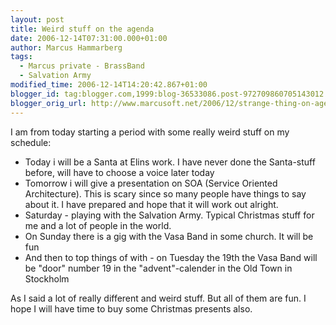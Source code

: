 ```yaml
---
layout: post
title: Weird stuff on the agenda
date: 2006-12-14T07:31:00.000+01:00
author: Marcus Hammarberg
tags:
  - Marcus private - BrassBand
  - Salvation Army
modified_time: 2006-12-14T14:20:42.867+01:00
blogger_id: tag:blogger.com,1999:blog-36533086.post-972709860705143012
blogger_orig_url: http://www.marcusoft.net/2006/12/strange-thing-on-agenda.html
---
```


I am
from today starting a period with some really weird stuff on my
schedule:

-   Today i will be a Santa at Elins work. I have never done the
    Santa-stuff before, will have to choose a voice later today
-   Tomorrow i will give a presentation on SOA (Service Oriented
    Architecture). This is scary since so many people have things to say
    about it. I have prepared and hope that it will work out alright.
-   Saturday - playing with the Salvation Army. Typical Christmas stuff
    for me and a lot of people in the world.
-   On Sunday there is a gig with the Vasa Band in some church. It will
    be fun
-   And then to top things of with - on Tuesday the 19th the Vasa Band
    will be "door" number 19 in the "advent"-calender in the Old Town in
    Stockholm

As I said a lot of really different and weird stuff. But all of them are
fun. I hope I will have time to buy some Christmas presents also.
